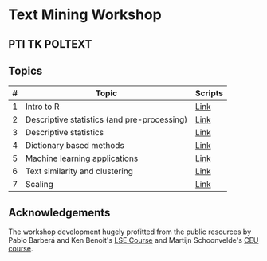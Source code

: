 # Text Mining Workshop
## PTI TK POLTEXT


## Topics

| **#** | **Topic** | **Scripts** |
| --- | ----------------------------------------------- | --- |
|  1  | Intro to R | [Link](https://poltextlab.github.io/text_mining_workshop/01_r_intro/01_r_intro.html) |
|  2  | Descriptive statistics (and pre-processing)  | [Link](https://poltextlab.github.io/text_mining_workshop/02_descriptives_i/02_descriptives_i.html) |
|  3  |Descriptive statistics |[Link](https://poltextlab.github.io/text_mining_workshop/03_descriptives_ii/03_descriptives_ii.html) |
|  4  | Dictionary based methods    | [Link](https://poltextlab.github.io/text_mining_workshop/04_dictionary/04_dictionary.html) |
|  5  |  Machine learning applications | [Link](https://poltextlab.github.io/text_mining_workshop/05_supervised_ml/05_supervised_ml.html) |
|  6  |  Text similarity and clustering | [Link](https://poltextlab.github.io/text_mining_workshop/06_clustering/06_clustering.html) |
|  7  | Scaling | [Link](https://poltextlab.github.io/text_mining_workshop/07_scaling/07_scaling.html) |




## Acknowledgements
The workshop development hugely profitted from the public resources by Pablo Barberá and Ken Benoit's [LSE Course](https://lse-my459.github.io) and Martijn Schoonvelde's [CEU course](https://github.com/hjmschoonvelde/CEU_ATA_2019).

